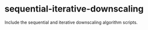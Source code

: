 # sequential-iterative-downscaling
Include the sequential and iterative downscaling algorithm scripts.
